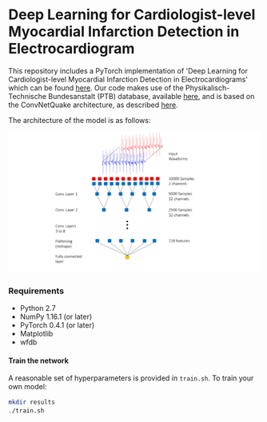 # Deep Learning for Cardiologist-level Myocardial Infarction Detection in Electrocardiogram

This repository includes a PyTorch implementation of 'Deep Learning for Cardiologist-level Myocardial Infarction Detection in Electrocardiograms' which can be found [here](https://arxiv.org/abs/1912.07618). Our code makes use of the Physikalisch-Technische Bundesanstalt (PTB) database, available [here](https://physionet.org/content/ptbdb/1.0.0/), and is based on the ConvNetQuake architecture, as described [here](https://advances.sciencemag.org/content/4/2/e1700578).

The architecture of the model is as follows:

![test_img](/architecture.png)

### Requirements
* Python 2.7
* NumPy 1.16.1 (or later)
* PyTorch 0.4.1 (or later)
* Matplotlib
* wfdb

#### Train the network

A reasonable set of hyperparameters is provided in `train.sh`. To train your own model:

```bash 
mkdir results
./train.sh
```
